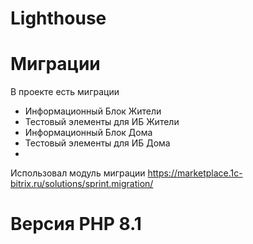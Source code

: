 # Lighthouse

# Миграции

В проекте есть миграции
- Информационный Блок Жители
- Тестовый элементы для ИБ Жители
- Информационный Блок Дома
- Тестовый элементы для ИБ Дома
- 
Использовал модуль миграции
https://marketplace.1c-bitrix.ru/solutions/sprint.migration/

# Версия PHP 8.1
